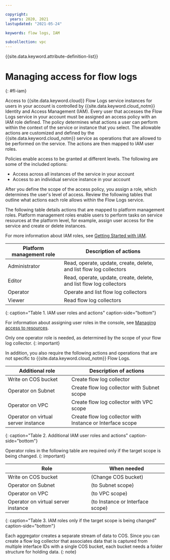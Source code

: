 ```yaml
---

copyright:
  years: 2020, 2021
lastupdated: "2021-05-24"

keywords: flow logs, IAM

subcollection: vpc
---
```


{{site.data.keyword.attribute-definition-list}}

# Managing access for flow logs
{: #fl-iam}

Access to {{site.data.keyword.cloud}} Flow Logs service instances for users in your account is controlled by {{site.data.keyword.cloud_notm}} Identity and Access Management (IAM). Every user that accesses the Flow Logs service in your account must be assigned an access policy with an IAM role defined. The policy determines what actions a user can perform within the context of the service or instance that you select. The allowable actions are customized and defined by the {{site.data.keyword.cloud_notm}} service as operations that are allowed to be performed on the service. The actions are then mapped to IAM user roles.

Policies enable access to be granted at different levels. The following are some of the included options:

* Access across all instances of the service in your account
* Access to an individual service instance in your account   

After you define the scope of the access policy, you assign a role, which determines the user's level of access. Review the following tables that outline what actions each role allows within the Flow Logs service.

The following table details actions that are mapped to platform management roles. Platform management roles enable users to perform tasks on service resources at the platform level, for example, assign user access for the service and create or delete instances.

For more information about IAM roles, see [Getting Started with IAM](/docs/vpc?topic=vpc-iam-getting-started).

| Platform management role | Description of actions |
|--------------------------|--------------------------|
| Administrator | Read, operate, update, create, delete, and list flow log collectors |
| Editor | Read, operate, update, create, delete, and list flow log collectors |
| Operator | Operate and list flow log collectors |
| Viewer | Read flow log collectors |
{: caption="Table 1. IAM user roles and actions" caption-side="bottom"}

For information about assigning user roles in the console, see [Managing access to resources](/docs/account?topic=account-assign-access-resources).

Only one operator role is needed, as determined by the scope of your flow log collector.
{: important}

In addition, you also require the following actions and operations that are not specific to {{site.data.keyword.cloud_notm}} Flow Logs.

| Additional role                | Description of actions    |
| ---------------------------- | --------------------------- |  
| Write on COS bucket  | Create flow log collector |
| Operator on Subnet     | Create flow log collector with Subnet scope    |
| Operator on VPC    | Create flow log collector with VPC scope    |
| Operator on virtual server instance | Create flow log collector with Instance or Interface scope  |
{: caption="Table 2. Additional IAM user roles and actions" caption-side="bottom"}

Operator roles in the following table are required only if the target scope is being changed.
{: important}

| Role                | When needed                 |  
| ---------------------------- | --------------------------- |  
| Write on COS bucket            | (Change COS bucket)         |  
| Operator on Subnet     | (to Subnet scope)           |  
| Operator on VPC           | (to VPC scope)              |  
| Operator on virtual server instance | (to Instance or Interface scope) |
{: caption="Table 3. IAM roles only if the target scope is being changed" caption-side="bottom"}

Each aggregator creates a separate stream of data to COS. Since you can create a flow log collector that associates data that is captured from multiple interface IDs with a single COS bucket, each bucket needs a folder structure for holding data.
{: note}
